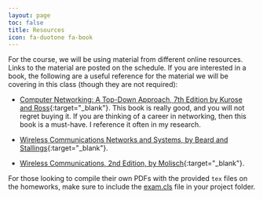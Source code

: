 ```yaml
---
layout: page
toc: false
title: Resources
icon: fa-duotone fa-book
---
```


For the course, we will be using material from different online resources. Links to the material are posted on the schedule. If you are interested in a book, the following are a useful reference for the material we will be covering in this class (though they are not required):

- [Computer Networking: A Top-Down Approach, 7th Edition by Kurose and Ross](https://www.amazon.com/Computer-Networking-Top-Down-Approach-7th/dp/0133594149){:target="_blank"}. This book is really good, and you will not regret buying it. If you are thinking of a career in networking, then this book is a must-have. I reference it often in my research.

- [Wireless Communications Networks and Systems, by Beard and Stallings](https://www.amazon.com/Wireless-Communication-Networks-Systems-Beard/dp/0133594173){:target="_blank"}.

- [Wireless Communications, 2nd Edition, by Molisch](https://www.amazon.com/Wireless-Communications-Andreas-F-Molisch/dp/0470741864){:target="_blank"}.

For those looking to compile their own PDFs with the provided `tex` files on the homeworks, make sure to include the [exam.cls](http://tug.ctan.org/tex-archive/macros/latex/contrib/exam/exam.cls) file in your project folder.
